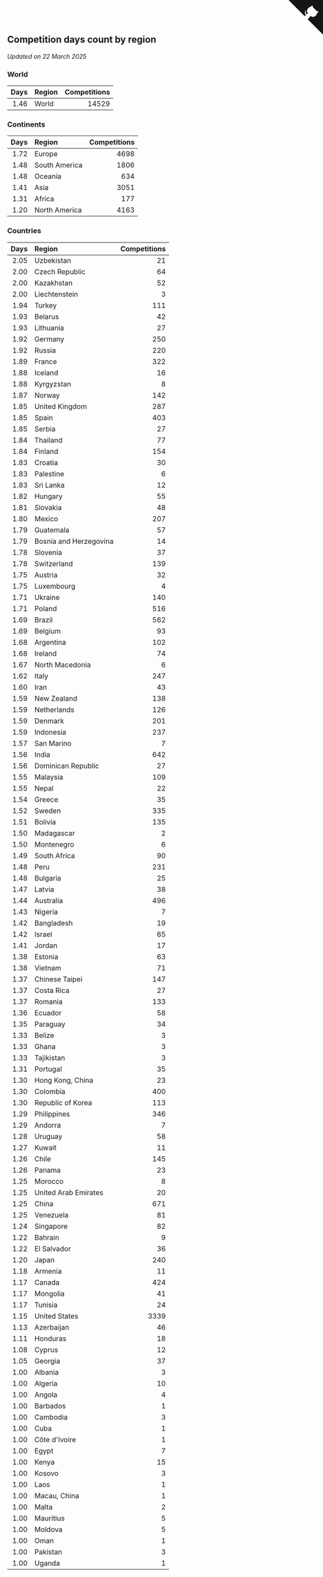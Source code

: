 ## Competition days count by region

*Updated on 22 March 2025*


### World

| Days | Region | Competitions |
| ---: | :--- | ---: |
| 1.46 | World | 14529 |

### Continents

| Days | Region | Competitions |
| ---: | :--- | ---: |
| 1.72 | Europe | 4698 |
| 1.48 | South America | 1806 |
| 1.48 | Oceania | 634 |
| 1.41 | Asia | 3051 |
| 1.31 | Africa | 177 |
| 1.20 | North America | 4163 |

### Countries

| Days | Region | Competitions |
| ---: | :--- | ---: |
| 2.05 | Uzbekistan | 21 |
| 2.00 | Czech Republic | 64 |
| 2.00 | Kazakhstan | 52 |
| 2.00 | Liechtenstein | 3 |
| 1.94 | Turkey | 111 |
| 1.93 | Belarus | 42 |
| 1.93 | Lithuania | 27 |
| 1.92 | Germany | 250 |
| 1.92 | Russia | 220 |
| 1.89 | France | 322 |
| 1.88 | Iceland | 16 |
| 1.88 | Kyrgyzstan | 8 |
| 1.87 | Norway | 142 |
| 1.85 | United Kingdom | 287 |
| 1.85 | Spain | 403 |
| 1.85 | Serbia | 27 |
| 1.84 | Thailand | 77 |
| 1.84 | Finland | 154 |
| 1.83 | Croatia | 30 |
| 1.83 | Palestine | 6 |
| 1.83 | Sri Lanka | 12 |
| 1.82 | Hungary | 55 |
| 1.81 | Slovakia | 48 |
| 1.80 | Mexico | 207 |
| 1.79 | Guatemala | 57 |
| 1.79 | Bosnia and Herzegovina | 14 |
| 1.78 | Slovenia | 37 |
| 1.78 | Switzerland | 139 |
| 1.75 | Austria | 32 |
| 1.75 | Luxembourg | 4 |
| 1.71 | Ukraine | 140 |
| 1.71 | Poland | 516 |
| 1.69 | Brazil | 562 |
| 1.69 | Belgium | 93 |
| 1.68 | Argentina | 102 |
| 1.68 | Ireland | 74 |
| 1.67 | North Macedonia | 6 |
| 1.62 | Italy | 247 |
| 1.60 | Iran | 43 |
| 1.59 | New Zealand | 138 |
| 1.59 | Netherlands | 126 |
| 1.59 | Denmark | 201 |
| 1.59 | Indonesia | 237 |
| 1.57 | San Marino | 7 |
| 1.56 | India | 642 |
| 1.56 | Dominican Republic | 27 |
| 1.55 | Malaysia | 109 |
| 1.55 | Nepal | 22 |
| 1.54 | Greece | 35 |
| 1.52 | Sweden | 335 |
| 1.51 | Bolivia | 135 |
| 1.50 | Madagascar | 2 |
| 1.50 | Montenegro | 6 |
| 1.49 | South Africa | 90 |
| 1.48 | Peru | 231 |
| 1.48 | Bulgaria | 25 |
| 1.47 | Latvia | 38 |
| 1.44 | Australia | 496 |
| 1.43 | Nigeria | 7 |
| 1.42 | Bangladesh | 19 |
| 1.42 | Israel | 65 |
| 1.41 | Jordan | 17 |
| 1.38 | Estonia | 63 |
| 1.38 | Vietnam | 71 |
| 1.37 | Chinese Taipei | 147 |
| 1.37 | Costa Rica | 27 |
| 1.37 | Romania | 133 |
| 1.36 | Ecuador | 58 |
| 1.35 | Paraguay | 34 |
| 1.33 | Belize | 3 |
| 1.33 | Ghana | 3 |
| 1.33 | Tajikistan | 3 |
| 1.31 | Portugal | 35 |
| 1.30 | Hong Kong, China | 23 |
| 1.30 | Colombia | 400 |
| 1.30 | Republic of Korea | 113 |
| 1.29 | Philippines | 346 |
| 1.29 | Andorra | 7 |
| 1.28 | Uruguay | 58 |
| 1.27 | Kuwait | 11 |
| 1.26 | Chile | 145 |
| 1.26 | Panama | 23 |
| 1.25 | Morocco | 8 |
| 1.25 | United Arab Emirates | 20 |
| 1.25 | China | 671 |
| 1.25 | Venezuela | 81 |
| 1.24 | Singapore | 82 |
| 1.22 | Bahrain | 9 |
| 1.22 | El Salvador | 36 |
| 1.20 | Japan | 240 |
| 1.18 | Armenia | 11 |
| 1.17 | Canada | 424 |
| 1.17 | Mongolia | 41 |
| 1.17 | Tunisia | 24 |
| 1.15 | United States | 3339 |
| 1.13 | Azerbaijan | 46 |
| 1.11 | Honduras | 18 |
| 1.08 | Cyprus | 12 |
| 1.05 | Georgia | 37 |
| 1.00 | Albania | 3 |
| 1.00 | Algeria | 10 |
| 1.00 | Angola | 4 |
| 1.00 | Barbados | 1 |
| 1.00 | Cambodia | 3 |
| 1.00 | Cuba | 1 |
| 1.00 | Côte d'Ivoire | 1 |
| 1.00 | Egypt | 7 |
| 1.00 | Kenya | 15 |
| 1.00 | Kosovo | 3 |
| 1.00 | Laos | 1 |
| 1.00 | Macau, China | 1 |
| 1.00 | Malta | 2 |
| 1.00 | Mauritius | 5 |
| 1.00 | Moldova | 5 |
| 1.00 | Oman | 1 |
| 1.00 | Pakistan | 3 |
| 1.00 | Uganda | 1 |


<a href="https://github.com/jonatanklosko/wca_statistics" class="github-corner" aria-label="View source on Github"><svg width="80" height="80" viewBox="0 0 250 250" style="fill:#151513; color:#fff; position: absolute; top: 0; border: 0; right: 0;" aria-hidden="true"><path d="M0,0 L115,115 L130,115 L142,142 L250,250 L250,0 Z"></path><path d="M128.3,109.0 C113.8,99.7 119.0,89.6 119.0,89.6 C122.0,82.7 120.5,78.6 120.5,78.6 C119.2,72.0 123.4,76.3 123.4,76.3 C127.3,80.9 125.5,87.3 125.5,87.3 C122.9,97.6 130.6,101.9 134.4,103.2" fill="currentColor" style="transform-origin: 130px 106px;" class="octo-arm"></path><path d="M115.0,115.0 C114.9,115.1 118.7,116.5 119.8,115.4 L133.7,101.6 C136.9,99.2 139.9,98.4 142.2,98.6 C133.8,88.0 127.5,74.4 143.8,58.0 C148.5,53.4 154.0,51.2 159.7,51.0 C160.3,49.4 163.2,43.6 171.4,40.1 C171.4,40.1 176.1,42.5 178.8,56.2 C183.1,58.6 187.2,61.8 190.9,65.4 C194.5,69.0 197.7,73.2 200.1,77.6 C213.8,80.2 216.3,84.9 216.3,84.9 C212.7,93.1 206.9,96.0 205.4,96.6 C205.1,102.4 203.0,107.8 198.3,112.5 C181.9,128.9 168.3,122.5 157.7,114.1 C157.9,116.9 156.7,120.9 152.7,124.9 L141.0,136.5 C139.8,137.7 141.6,141.9 141.8,141.8 Z" fill="currentColor" class="octo-body"></path></svg></a><style>.github-corner:hover .octo-arm{animation:octocat-wave 560ms ease-in-out}@keyframes octocat-wave{0%,100%{transform:rotate(0)}20%,60%{transform:rotate(-25deg)}40%,80%{transform:rotate(10deg)}}@media (max-width:500px){.github-corner:hover .octo-arm{animation:none}.github-corner .octo-arm{animation:octocat-wave 560ms ease-in-out}}</style>
